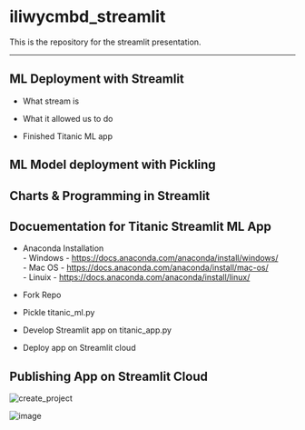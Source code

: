 # iliwycmbd_streamlit
This is the repository for the streamlit presentation.

***

## ML Deployment with Streamlit

- What stream is

- What it allowed us to do


- Finished Titanic ML app 

## ML Model deployment with Pickling 

## Charts & Programming in Streamlit

## Docuementation for Titanic Streamlit ML App

- Anaconda Installation <br>
              - Windows - https://docs.anaconda.com/anaconda/install/windows/ <br>
              - Mac OS - https://docs.anaconda.com/anaconda/install/mac-os/ <br>
              - Linuix - https://docs.anaconda.com/anaconda/install/linux/ <br>

- Fork Repo

- Pickle titanic_ml.py 

- Develop Streamlit app on titanic_app.py 

- Deploy app on Streamlit cloud

## Publishing App on Streamlit Cloud

![create_project](https://github.com/byuibigdata/iliwycmbd_streamlit/blob/main/Publish%20on%20Streamlit%20Cloud/creat_new_app.png)




![image](https://github.com/byuibigdata/iliwycmbd_streamlit/blob/main/Publish%20on%20Streamlit%20Cloud/select_github_location.png)
